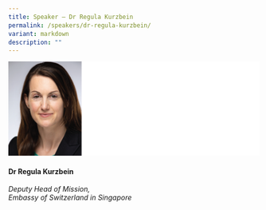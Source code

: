 ```yaml
---
title: Speaker – Dr Regula Kurzbein
permalink: /speakers/dr-regula-kurzbein/
variant: markdown
description: ""
---
```


![](/images/2024%20speakers/Dr__Regula_Kurzbein.png)
#### **Dr Regula Kurzbein**

*Deputy Head of Mission, <br> Embassy of Switzerland in Singapore*